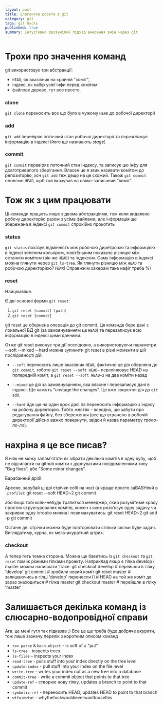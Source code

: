 ```yaml
---
layout: post
title: Елегантна робота з git
category: git
tags: git hacks
published: true
summary: Інтуітивно зрозумілий підхід внесення змін через git
---
```


# Трохи про значення команд #

git використовує три абстракції:

* `HEAD`, як вказівник на крайній "коміт", 
* індекс, як набір усієї інфи перед комітом
* файлове дерево, тут все просто.

### clone ###

`git clone` переносить все що було в чужому `HEAD` до робочої директорії

### add ###

`git add` перевіряє поточний стан робочої директорії та _перезаписує_ інформацію в індексі
(його ще називають *stage*)

### commit ###

`git commit` перевіряє поточний стан індексу, та записує цю інфу для довготривалого зберігання.
Власен це я звик називати комітом до репозиторію, хоч `git add` теж дещо на це схожий. Також `git commit`
оновлює `HEAD`, щоб той вказував на свіжо-записаний "коміт".

# Тож як з цим працювати #

Ці команди працють лише з двома абстракціями, тож коли видалено робочу директорію разом з
усіма файлами, але інформація ще збережана в індексі `git commit` спрокійно прокотить

### status ###

`git status` показує відмінність між робочою диретроією та інформцією в індексі зеленим кольором,
жовтЕньким показано різницю між останнім комітом (він же `HEAD`) та індексом. Саму інформацію в індексі можна глянути 
через `git ls-tree`. Як глянути різницю між `HEAD` та робочою директорією? *Ніяк*! Справжнім хакерам таке нафіг треба %)

### reset ###

Найцікавіше.

Є дві основні форми `git reset`:

1. `git reset [commit] [path]`
2. `git reset [commit]`

git reset це обернена операція до git commit. Ця команда бере дані з локальної БД git (за замовчуванням це `HEAD`) та перезаписує всю інформацію в індексі цими данними.

Отже git reset виконує три дії послідовно, а використовуючи параметри --soft --mixed --hard можна зупинити git reset в різні моменти в цій послідовності дій:

* `--soft` переносить лише вказівник `HEAD`, фактично це дія обернена до `git commit`, тобото `git reset --soft HEAD~` перелінковує HEAD на попередній коміт, а `git reset --soft HEAD~2` на два коміти назад

* `--mixed` це дія за замовчуванням, яка власне і перезаписує дані в індексі. Ще кажуть "unstage the changes". Це вже зворотня дія до `git add`.

* `--hard` йде ще на один крок далі па переносить інформацію з індесу на робочу директорію. Тобто жестяк - всеодно, що забути про редагування файлу, без збереження (все що втрачено в робочій директорії дійсно важко повернути, звідси й назва параметру *троло-ло-ло*).

# нахріна я це все писав? #

Я ніяк не можу запам'ятати як зібрати декілька комітів в одну купу, щоб не відсиланти на github коміти з дурнуватими повідомленнями типу "Bug fixes", або "Some minor changes". 

Барабанний дріб!

Арсене, зарубай ці дві стрічки собі на носі (а краще просто заBASHляй в `.profile`):
    git reset --soft HEAD~2
    git commit

або якщо тобі коли-небудь трапиться менеджер, який розумітиме красу простих структурованих комітів, кожен з яких розв'язує одну задачу чи закриває одну історію можна і повимахуватись:
    git reset HEAD~2
    git add -p
    git commit

Останні дві стрічки можна буде повторювати стільки скільи буде задач. Виглядатиму, курча, як мега-акуратний штрих.

### checkout ###

А тепер геть темна сторона. Можна ще бавитись із `git checkout` та  `git reset` поміж різними гілками проекту. Наприклад якщо є гілка develop і master можна напискати ттаке:
    git checkout develop # перейшли в гілку 'develop'
    git commit           # зробили новий коміт
    git reset master     # залишаючись в гілці 'develop' перенесли її 
                         # HEAD на той же коміт де зараз знаходиться 
                         # гілка master
    git checkout master  # перейшли в гілку 'master'

# Залишається декілька команд із слюсарно-водопровідної справи #

Ага, це мені гугл так підказав ;) Все це ще треба буде добряче вкурити, тож лише зазначу перелік з коротким описом команд

- `rev-parse` & `hash-object` - is soft of a "put" 
- `ls-tree` - inspects trees
- `ls-files` - inspects your index
- `read-tree` - pulls stuff into your index directly on the tree level
- `update-index` - pull stuff into your index on the file level
- `write-tree` - writes your index out as a new tree into a database
- `commit-tree` - write a commit object that points to that tree
- `update-ref` - cтворює нову гілку, updates a branch to point to that commit
- `symbolic-ref` - переносить HEAD, updates HEAD to point to that branch
- `wtfwiewtut` - whythefuckwouldieverwanttousethis
